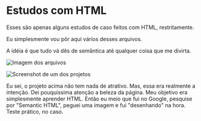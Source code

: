 # Estudos com HTML
Esses são apenas alguns estudos de caso feitos com HTML, restritamente.

Eu simplesmente vou pôr aqui vários desses arquivos.

A idéia é que tudo vá dês de semântica até qualquer coisa que me divirta. 

![Imagem dos arquivos](https://i.imgur.com/sXM2I9c.png)

![Screenshot de um dos projetos](https://i.imgur.com/cTPCHVz.png)

Eu sei, o projeto acima não tem nada de atrativo. Mas, essa era realmente a intenção.
Dei pouquissima atenção a beleza da página. Meu objetivo era simplesmente aprender HTML.
Então eu meio que fui no Google, pesquise por "Semantic HTML", peguei uma imagem e fui "desenhando" na hora.
Teste prático, no caso.
